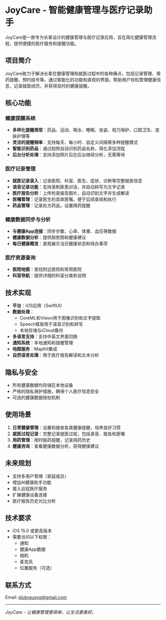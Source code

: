 # JoyCare - 智能健康管理与医疗记录助手

JoyCare是一款专为长辈设计的健康管理与医疗记录应用，旨在简化健康管理流程，提供便捷的医疗服务和提醒功能。

## 项目简介

JoyCare致力于解决长辈在健康管理和就医过程中的各种痛点，包括记录管理、用药提醒、预约挂号等。通过智能化的功能和直观的界面，帮助用户轻松管理健康信息，记录就医经历，并获得及时的健康提醒。

## 核心功能

### 健康提醒系统
- **多样化提醒类型**：药品、运动、喝水、睡眠、坐姿、视力保护、口腔卫生、皮肤护理等
- **灵活的提醒频率**：支持每天、每小时、自定义间隔等多种提醒模式
- **智能识别药品**：通过拍照自动识别药品名称，简化添加流程
- **后台分析处理**：支持添加照片后在后台继续分析，无需等待

### 医疗记录管理
- **就医记录录入**：记录医院、科室、医生、症状、诊断等完整就医信息
- **语音记录功能**：支持录制医患对话，并自动转写为文字记录
- **医疗报告分析**：上传检查报告图片，自动识别文字并生成解读
- **医嘱管理**：记录医生的具体医嘱，便于后续查阅和执行
- **药品管理**：记录处方药品，设置用药提醒

### 健康数据同步与分析
- **与健康App连接**：同步步数、心率、体重、血压等数据
- **健康数据分析**：提供趋势图和健康建议
- **每日健康概览**：直观展示当日健康状态和待办事项

### 医疗资源查询
- **医院地图**：查找附近医院和常用医院
- **科室导航**：提供详细的科室分类和说明

## 技术实现

- **平台**：iOS应用（SwiftUI）
- **数据处理**：
  - CoreML和Vision用于图像识别和文字提取
  - Speech框架用于语音识别和转写
  - 本地存储与iCloud备份
- **多语言支持**：支持中英文界面切换
- **通知系统**：本地通知和提醒管理
- **地图服务**：MapKit集成
- **自然语言处理**：用于医疗报告解读和文本分析

## 隐私与安全

- 所有健康数据均存储在本地设备
- 严格的隐私保护措施，确保个人医疗信息安全
- 可选的健康数据授权机制

## 使用场景

1. **日常健康管理**：设置和接收各类健康提醒，培养良好习惯
2. **就医过程记录**：完整记录就医过程，包括录音、报告和医嘱
3. **用药管理**：按时服药提醒，记录用药历史
4. **健康咨询**：查看健康数据分析，获得健康建议

## 未来规划

- 支持多用户管理（家庭成员）
- 增加AI健康助手功能
- 接入远程医疗服务
- 扩展健康设备连接
- 医疗报告历史对比分析

## 技术要求

- iOS 15.0 或更高版本
- 需要访问以下权限：
  - 通知
  - 健康App数据
  - 相机
  - 麦克风
  - 位置服务（可选）

## 联系方式

Email:  plutoguoyq@gmail.com

---

*JoyCare - 让健康管理更简单，让生活更美好。* 

